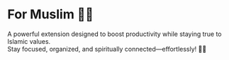 # For Muslim  🕌✨
A powerful extension designed to boost productivity while staying true to Islamic values. <br/>
Stay focused, organized, and spiritually connected—effortlessly! 🚀🤲

